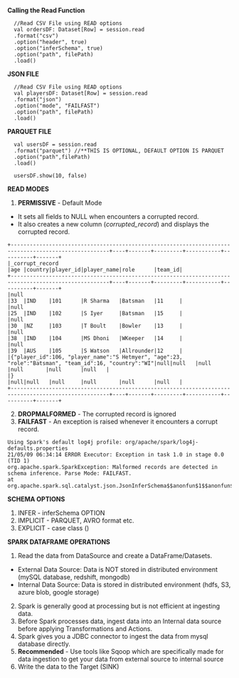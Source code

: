 **Calling the Read Function**
```
  //Read CSV File using READ options
  val ordersDF: Dataset[Row] = session.read
  .format("csv")
  .option("header", true)
  .option("inferSchema", true)
  .option("path", filePath)
  .load()
```
**JSON FILE**
```
  //Read CSV File using READ options
  val playersDF: Dataset[Row] = session.read
  .format("json")
  .option("mode", "FAILFAST")
  .option("path", filePath)
  .load()
```
**PARQUET FILE**
```
  val usersDF = session.read
  .format("parquet") //**THIS IS OPTIONAL, DEFAULT OPTION IS PARQUET
  .option("path",filePath)
  .load()
  
  usersDF.show(10, false)
```
**READ MODES**
1. **PERMISSIVE** - Default Mode 
- It sets all fields to NULL when encounters a corrupted record. 
- It also creates a new column (_corrupted_record_) and displays the corrupted record.
```
+-----------------------------------------------------------------------------------------------------+----+-------+---------+-----------+----------+-------+
|_corrupt_record                                                                                      |age |country|player_id|player_name|role      |team_id|
+-----------------------------------------------------------------------------------------------------+----+-------+---------+-----------+----------+-------+
|null                                                                                                 |33  |IND    |101      |R Sharma   |Batsman   |11     |
|null                                                                                                 |25  |IND    |102      |S Iyer     |Batsman   |15     |
|null                                                                                                 |30  |NZ     |103      |T Boult    |Bowler    |13     |
|null                                                                                                 |38  |IND    |104      |MS Dhoni   |WKeeper   |14     |
|null                                                                                                 |39  |AUS    |105      |S Watson   |Allrounder|12     |
|{"player_id":106, "player_name":"S Hetmyer", "age":23, "role":"Batsman", "team_id":16, "country":"WI"|null|null   |null     |null       |null      |null   |
|}                                                                                                    |null|null   |null     |null       |null      |null   |
+-----------------------------------------------------------------------------------------------------+----+-------+---------+-----------+----------+-------+
```
2. **DROPMALFORMED** - The corrupted record is ignored
3. **FAILFAST** - An exception is raised whenever it encounters a corrupt record.
```
Using Spark's default log4j profile: org/apache/spark/log4j-defaults.properties
21/05/09 06:34:14 ERROR Executor: Exception in task 1.0 in stage 0.0 (TID 1)
org.apache.spark.SparkException: Malformed records are detected in schema inference. Parse Mode: FAILFAST.
at org.apache.spark.sql.catalyst.json.JsonInferSchema$$anonfun$1$$anonfun$apply$1.apply(JsonInferSchema.scala:66)
```

**SCHEMA OPTIONS**
1. INFER - inferSchema OPTION
2. IMPLICIT - PARQUET, AVRO format etc.
3. EXPLICIT - case class (<definition>)

**SPARK DATAFRAME OPERATIONS**
1. Read the data from DataSource and create a DataFrame/Datasets.
  - External Data Source: Data is NOT stored in distributed environment (mySQL database, redshift, mongodb)
  - Internal Data Source: Data is stored in distributed environment (hdfs, S3, azure blob, google storage)
2. Spark is generally good at processing but is not efficient at ingesting data.
3. Before Spark processes data, ingest data into an Internal data source before applying Transformations and Actions.
4. Spark gives you a JDBC connector to ingest the data from mysql database directly.
5. **Recommended** - Use tools like Sqoop which are specifically made for data ingestion to get your data from external source to internal source
6. Write the data to the Target (SINK)
